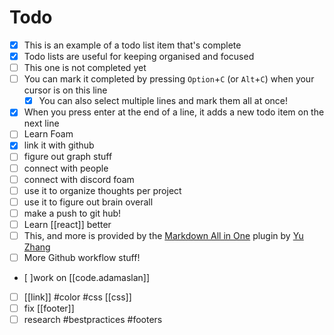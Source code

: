 # Todo

- [x] This is an example of a todo list item that's complete
- [x] Todo lists are useful for keeping organised and focused
- [ ] This one is not completed yet
- [ ] You can mark it completed by pressing `Option`+`C` (or `Alt`+`C`) when your cursor is on this line
  - [x] You can also select multiple lines and mark them all at once!
- [x] When you press enter at the end of a line, it adds a new todo item on the next line
- [ ] Learn Foam
- [x] link it with github
- [ ] figure out graph stuff
- [ ] connect with people
- [ ] connect with discord foam
- [ ] use it to organize thoughts per project
- [ ] use it to figure out brain overall
- [ ] make a push to git hub!
- [ ] Learn [[react]] better
- [ ] This, and more is provided by the [Markdown All in One](https://marketplace.visualstudio.com/items?itemName=yzhang.markdown-all-in-one) plugin by [Yu Zhang](https://github.com/yzhang-gh)
- [ ] More Github workflow stuff!
- [ ]work on [[code.adamaslan]]
- [ ] [[link]] #color #css [[css]] 
- [ ] fix [[footer]]
- [ ] research #bestpractices #footers
